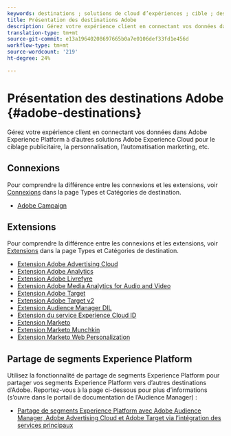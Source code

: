 ```yaml
---
keywords: destinations ; solutions de cloud d’expériences ; cible ; destination de la cible ; ad cloud ; cloud publicitaire ; gestionnaire des audiences ; destination de la cible adobe ; cible ; destination du gestionnaire d'audiences ;
title: Présentation des destinations Adobe
description: Gérez votre expérience client en connectant vos données dans Platform à d’autres solutions Adobe Experience Cloud pour le ciblage publicitaire, la personnalisation, l’automatisation du marketing, etc.
translation-type: tm+mt
source-git-commit: e13a19640208697665b0a7e0106def33fd1e456d
workflow-type: tm+mt
source-wordcount: '219'
ht-degree: 24%

---
```



# Présentation des destinations Adobe {#adobe-destinations}

Gérez votre expérience client en connectant vos données dans Adobe Experience Platform à d’autres solutions Adobe Experience Cloud pour le ciblage publicitaire, la personnalisation, l’automatisation marketing, etc.

## Connexions

Pour comprendre la différence entre les connexions et les extensions, voir [Connexions](../../destination-types.md#connections) dans la page Types et Catégories de destination.

- [Adobe Campaign](../email-marketing/adobe-campaign.md)

## Extensions

Pour comprendre la différence entre les connexions et les extensions, voir [Extensions](../../destination-types.md#extensions) dans la page Types et Catégories de destination.

- [Extension Adobe Advertising Cloud](../advertising/adobe-advertising-cloud.md)
- [Extension Adobe Analytics](../analytics/adobe-analytics.md)
- [Extension Adobe Livrefyre](../social/adobe-livefyre.md)
- [Extension Adobe Media Analytics for Audio and Video](../analytics/adobe-video-analytics.md)
- [Extension Adobe Target](../personalization/adobe-target.md)
- [Extension Adobe Target v2](../personalization/adobe-target-v2.md)
- [Extension Audience Manager DIL](../data-management/aam-dil-extension.md)
- [Extension du service Experience Cloud ID](../personalization/adobe-ecid.md)
- [Extension Marketo](../email/marketo.md)
- [Extension Marketo Munchkin](../email/marketo-munchkin.md)
- [Extension Marketo Web Personalization](../personalization/marketo-web-personalization.md)

## Partage de segments Experience Platform

Utilisez la fonctionnalité de partage de segments Experience Platform pour partager vos segments Experience Platform vers d’autres destinations d’Adobe. Reportez-vous à la page ci-dessous pour plus d’informations (s’ouvre dans le portail de documentation de l’Audience Manager) :

- [Partage de segments Experience Platform avec Adobe Audience Manager, Adobe Advertising Cloud et Adobe Target via l’intégration des services principaux](https://experienceleague.adobe.com/docs/audience-manager/user-guide/implementation-integration-guides/integration-experience-platform/aam-aep-audience-sharing.html)